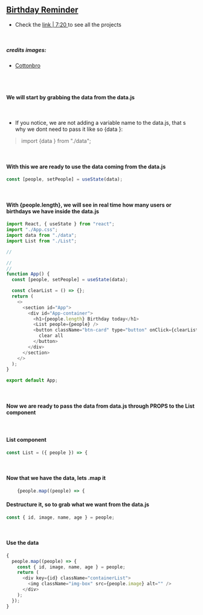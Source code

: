 ## [Birthday Reminder](https://youtu.be/a_7Z7C_JCyo)

- Check the [ link | 7:20 ](https://youtu.be/a_7Z7C_JCyo) to see all the projects

<br>

##### credits images:

- [Cottonbro](https://www.pexels.com/@cottonbro/collections/)

<br>
<br>

#### We will start by grabbing the data from the data.js

<br>

- If you notice, we are not adding a variable name to the data.js, that s why we dont need to pass it like so {data }:

> import {data } from "./data";

<br>

#### With this we are ready to use the data coming from the data.js

```javascript
const [people, setPeople] = useState(data);
```

<br>

#### With {people.length}, we will see in real time how many users or birthdays we have inside the data.js

```javascript
import React, { useState } from "react";
import "./App.css";
import data from "./data";
import List from "./List";

//

//
//
function App() {
  const [people, setPeople] = useState(data);

  const clearList = () => {};
  return (
    <>
      <section id="App">
        <div id="App-container">
          <h1>{people.length} Birthday today</h1>
          <List people={people} />
          <button className="btn-card" type="button" onClick={clearList}>
            clear all
          </button>
        </div>
      </section>
    </>
  );
}

export default App;
```

<br>

#### Now we are ready to pass the data from data.js through PROPS to the List component

> <List people={people} />

<br>

#### List component

```javascript
const List = ({ people }) => {
```

<br>

#### Now that we have the data, lets .map it

```javascript
    {people.map((people) => {
```

#### Destructure it, so to grab what we want from the data.js

```javascript
const { id, image, name, age } = people;
```

<br>

#### Use the data

```javascript
{
  people.map((people) => {
    const { id, image, name, age } = people;
    return (
      <div key={id} className="containerList">
        <img className="img-box" src={people.image} alt="" />
      </div>
    );
  });
}
```
